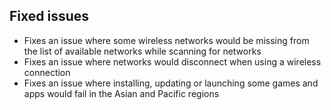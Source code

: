 ## Fixed issues
- Fixes an issue where some wireless networks would be missing from the list of available networks while scanning for networks
- Fixes an issue where networks would disconnect when using a wireless connection
- Fixes an issue where installing, updating or launching some games and apps would fail in the Asian and Pacific regions